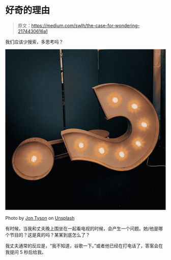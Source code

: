 # 好奇的理由

> 原文：<https://medium.com/swlh/the-case-for-wondering-2174430616a1>

我们应该少搜索，多思考吗？

![](img/6f8b29a4224006e271799451ab0a703a.png)

Photo by [Jon Tyson](https://unsplash.com/@jontyson?utm_source=medium&utm_medium=referral) on [Unsplash](https://unsplash.com?utm_source=medium&utm_medium=referral)

有时候，当我和丈夫晚上围坐在一起看电视的时候，会产生一个问题。她/他是哪个节目的？这是真的吗？某某到底怎么了？

我丈夫通常的反应是，“我不知道，谷歌一下。”或者他已经在打电话了，答案会在我提问 5 秒后给我。